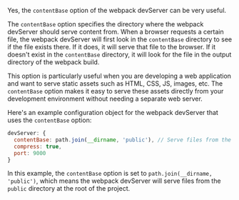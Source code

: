 Yes, the `contentBase` option of the webpack devServer can be very useful. 

The `contentBase` option specifies the directory where the webpack devServer should serve content from. When a browser requests a certain file, the webpack devServer will first look in the `contentBase` directory to see if the file exists there. If it does, it will serve that file to the browser. If it doesn't exist in the `contentBase` directory, it will look for the file in the output directory of the webpack build.

This option is particularly useful when you are developing a web application and want to serve static assets such as HTML, CSS, JS, images, etc. The `contentBase` option makes it easy to serve these assets directly from your development environment without needing a separate web server.

Here's an example configuration object for the webpack devServer that uses the `contentBase` option:

```javascript
devServer: {
  contentBase: path.join(__dirname, 'public'), // Serve files from the public directory
  compress: true,
  port: 9000
}
```

In this example, the `contentBase` option is set to `path.join(__dirname, 'public')`, which means the webpack devServer will serve files from the `public` directory at the root of the project.